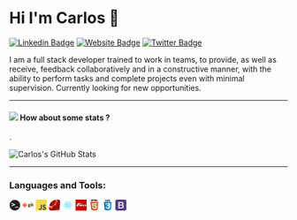 # Hi I'm Carlos 👋
[![Linkedin Badge](https://img.shields.io/badge/-CJSB-blue?style=flat&logo=Linkedin&logoColor=white&link=https://www.linkedin.com/in/cjsb/)](https://www.linkedin.com/in/cjsb/)
[![Website Badge](https://img.shields.io/badge/-www.carlossantamaria.co-333333?style=flat&logo=Google-Chrome&logoColor=white&link=https://www.carlossantamaria.co)](https://www.carlossantamaria.co) [![Twitter Badge](https://img.shields.io/badge/-@flakster-1ca0f1?style=flat&labelColor=1ca0f1&logo=twitter&logoColor=white&link=https://twitter.com/flakster)](https://twitter.com/flakster)

I am a full stack developer trained to work in teams, to provide, as well as receive, feedback collaboratively and in a constructive manner,  with the ability to perform tasks and complete projects even with minimal supervision. Currently looking for new opportunities.

----

#### <img src="https://media.giphy.com/media/VgCDAzcKvsR6OM0uWg/giphy.gif" width="50"> How about some stats ?
  
.    
   
![Carlos's GitHub Stats](https://github-readme-stats.vercel.app/api?username=flakster&show_icons=true)

-------
### Languages and Tools:
<code><img height="20" src="https://raw.githubusercontent.com/github/explore/80688e429a7d4ef2fca1e82350fe8e3517d3494d/topics/terminal/terminal.png"></code>
<code><img height="20" src="https://raw.githubusercontent.com/github/explore/80688e429a7d4ef2fca1e82350fe8e3517d3494d/topics/git/git.png"></code>
<code><img height="20" src="https://raw.githubusercontent.com/github/explore/80688e429a7d4ef2fca1e82350fe8e3517d3494d/topics/javascript/javascript.png"></code>
<code><img height="20" src="https://raw.githubusercontent.com/github/explore/80688e429a7d4ef2fca1e82350fe8e3517d3494d/topics/ruby/ruby.png"></code>
<code><img height="20" src="https://raw.githubusercontent.com/github/explore/80688e429a7d4ef2fca1e82350fe8e3517d3494d/topics/react/react.png"></code>
<code><img height="20" src="https://raw.githubusercontent.com/github/explore/80688e429a7d4ef2fca1e82350fe8e3517d3494d/topics/rails/rails.png"></code>
<code><img height="20" src="https://raw.githubusercontent.com/github/explore/80688e429a7d4ef2fca1e82350fe8e3517d3494d/topics/html/html.png"></code>
<code><img height="20" src="https://raw.githubusercontent.com/github/explore/80688e429a7d4ef2fca1e82350fe8e3517d3494d/topics/css/css.png"></code>
<code><img height="20" src="https://raw.githubusercontent.com/github/explore/80688e429a7d4ef2fca1e82350fe8e3517d3494d/topics/bootstrap/bootstrap.png"></code>

